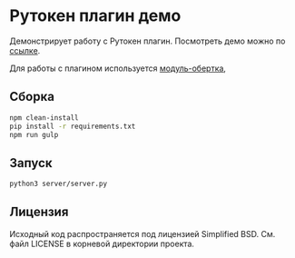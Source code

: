# Рутокен плагин демо

Демонстрирует работу с Рутокен плагин. Посмотреть демо можно по [ссылке](https://aktivco.github.io/rutoken-plugin-demo/).

Для работы с плагином используется [модуль-обертка](https://github.com/AktivCo/rutoken-plugin-js),

## Сборка

```sh
npm clean-install
pip install -r requirements.txt
npm run gulp
```
## Запуск

```sh
python3 server/server.py
```

## Лицензия

Исходный код распространяется под лицензией Simplified BSD. См. файл LICENSE в корневой директории проекта.

